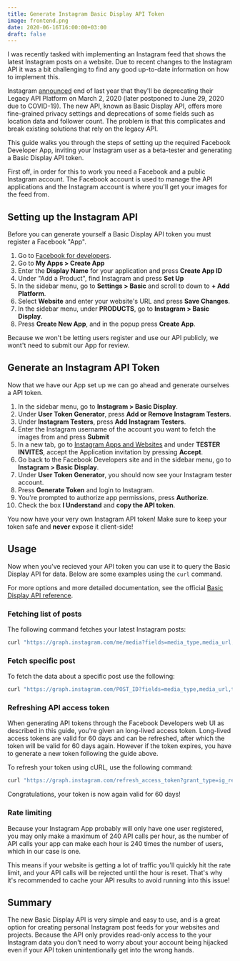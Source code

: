 ```yaml
---
title: Generate Instagram Basic Display API Token
image: frontend.png
date: 2020-06-16T16:00:00+03:00
draft: false
---
```


I was recently tasked with implementing an Instagram feed that shows the latest Instagram posts on a website. Due to recent changes to the Instagram API it was a bit challenging to find any good up-to-date information on how to implement this.

Instagram [announced](https://developers.facebook.com/blog/post/2019/10/15/launch-instagram-basic-display-api/) end of last year that
they'll be deprecating their Legacy API Platform on March 2, 2020 (later postponed to June 29, 2020 due to COVID-19).
The new API, known as Basic Display API, offers more fine-grained privacy settings and deprecations of some fields such as location data and follower count. The problem is that this complicates and break existing solutions that rely on the legacy API.

This guide walks you through the steps of setting up the required Facebook Developer App, inviting your Instagram user as a beta-tester and generating a Basic Display API token.

First off, in order for this to work you need a Facebook and a public Instagram account. The Facebook account is used to manage the API applications and the Instagram account is where you'll get your images for the feed from.

## Setting up the Instagram API

Before you can generate yourself a Basic Display API token you must register a Facebook "App".

1. Go to [Facebook for developers](https://developers.facebook.com/).
2. Go to **My Apps > Create App**
3. Enter the **Display Name** for your application and press **Create App ID**
4. Under "Add a Product", find Instagram and press **Set Up**
5. In the sidebar menu, go to **Settings > Basic** and scroll to down to **+ Add Platform**.
6. Select **Website** and enter your website's URL and press **Save Changes**.
7. In the sidebar menu, under **PRODUCTS**, go to **Instagram > Basic Display**.
8. Press **Create New App**, and in the popup press **Create App**.

Because we won't be letting users register and use our API publicly, we wont't need to submit our App for review.

## Generate an Instagram API Token

Now that we have our App set up we can go ahead and generate ourselves a API token.

1. In the sidebar menu, go to **Instagram > Basic Display**.
2. Under **User Token Generator**, press **Add or Remove Instagram Testers**.
3. Under **Instagram Testers**, press **Add Instagram Testers**.
4. Enter the Instagram username of the account you want to fetch the images from and press **Submit**
5. In a new tab, go to [Instagram Apps and Websites](https://www.instagram.com/accounts/manage_access/) and under **TESTER INVITES**, accept the Application invitation by pressing **Accept**.
6. Go back to the Facebook Developers site and in the sidebar menu, go to **Instagram > Basic Display**.
7. Under **User Token Generator**, you should now see your Instagram tester account.
8. Press **Generate Token** and login to Instagram.
9. You're prompted to authorize app permissions, press **Authorize**.
10. Check the box **I Understand** and **copy the API token**.

You now have your very own Instagram API token! Make sure to keep your token safe and **never** expose it client-side!

## Usage

Now when you've recieved your API token you can use it to query the Basic Display API for data. Below are some examples using the `curl` command.

For more options and more detailed documentation, see the official [Basic Display API reference](https://developers.facebook.com/docs/instagram-basic-display-api/reference/media).

### Fetching list of posts

The following command fetches your latest Instagram posts:

```bash
curl "https://graph.instagram.com/me/media?fields=media_type,media_url,timestamp&access_token=MY_API_TOKEN"
```

### Fetch specific post

To fetch the data about a specific post use the following:

```bash
curl "https://graph.instagram.com/POST_ID?fields=media_type,media_url,timestamp&access_token=MY_API_TOKEN"
```

### Refreshing API access token

When generating API tokens through the Facebook Developers web UI as described in this guide, you're given an long-lived access token.
Long-lived access tokens are valid for 60 days and can be refreshed, after which the token will be valid for 60 days again. However if the token expires, you have to generate a new token following the guide above.

To refresh your token using cURL, use the following command:

```bash
curl "https://graph.instagram.com/refresh_access_token?grant_type=ig_refresh_token&access_token=MY_API_TOKEN"
```

Congratulations, your token is now again valid for 60 days!

### Rate limiting

Because your Instagram App probably will only have one user registered, you may only make a maximum of 240 API calls per hour, as the number of API calls your app can make each hour is 240 times the number of users, which in our case is one.

This means if your website is getting a lot of traffic you'll quickly hit the rate limit, and your API calls will be rejected until the hour is reset. That's why it's recommended to cache your API results to avoid running into this issue!

## Summary

The new Basic Display API is very simple and easy to use, and is a great option for creating personal Instagram post feeds for your websites and projects. Because the API only provides read-only access to the your Instagram data you don't need to worry about your account being hijacked even if your API token unintentionally get into the wrong hands.
